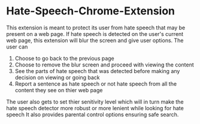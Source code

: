 # Hate-Speech-Chrome-Extension

This extension is meant to protect its user from hate speech that may be present on a web page.
If hate speech is detected on the user's current web page, this extension will blur the screen and give user options.
The user can 
1. Choose to go back to the previous page 
2. Choose to remove the blur screen and proceed with viewing the content
3. See the parts of hate speech that was detected before making any decision on viewing or going back
4. Report a sentence as hate speech or not hate speech from all the content they see on thier web page

The user also gets to set thier senitivity level which will in turn make the hate speech detector more robust or more lenient while looking for hate speech
It also provides parental control options ensuring safe search.
